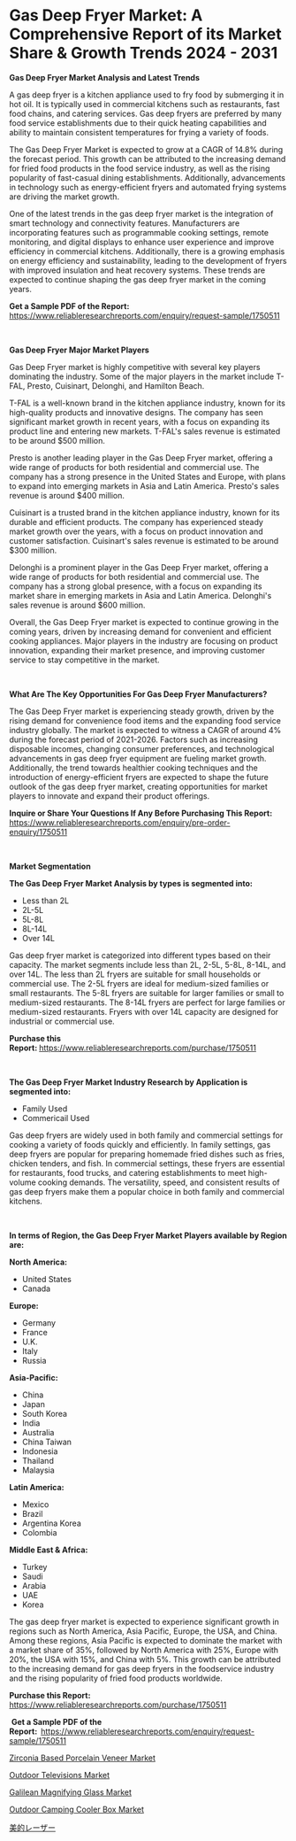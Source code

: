 <p><h1>Gas Deep Fryer Market: A Comprehensive Report of its Market Share & Growth Trends 2024 - 2031</h1></p><p><strong>Gas Deep Fryer Market Analysis and Latest Trends</strong></p>
<p><p>A gas deep fryer is a kitchen appliance used to fry food by submerging it in hot oil. It is typically used in commercial kitchens such as restaurants, fast food chains, and catering services. Gas deep fryers are preferred by many food service establishments due to their quick heating capabilities and ability to maintain consistent temperatures for frying a variety of foods.</p><p>The Gas Deep Fryer Market is expected to grow at a CAGR of 14.8% during the forecast period. This growth can be attributed to the increasing demand for fried food products in the food service industry, as well as the rising popularity of fast-casual dining establishments. Additionally, advancements in technology such as energy-efficient fryers and automated frying systems are driving the market growth.</p><p>One of the latest trends in the gas deep fryer market is the integration of smart technology and connectivity features. Manufacturers are incorporating features such as programmable cooking settings, remote monitoring, and digital displays to enhance user experience and improve efficiency in commercial kitchens. Additionally, there is a growing emphasis on energy efficiency and sustainability, leading to the development of fryers with improved insulation and heat recovery systems. These trends are expected to continue shaping the gas deep fryer market in the coming years.</p></p>
<p><strong>Get a Sample PDF of the Report:&nbsp;</strong> <a href="https://www.reliableresearchreports.com/enquiry/request-sample/1750511">https://www.reliableresearchreports.com/enquiry/request-sample/1750511</a></p>
<p>&nbsp;</p>
<p><strong>Gas Deep Fryer Major Market Players</strong></p>
<p><p>Gas Deep Fryer market is highly competitive with several key players dominating the industry. Some of the major players in the market include T-FAL, Presto, Cuisinart, Delonghi, and Hamilton Beach. </p><p>T-FAL is a well-known brand in the kitchen appliance industry, known for its high-quality products and innovative designs. The company has seen significant market growth in recent years, with a focus on expanding its product line and entering new markets. T-FAL's sales revenue is estimated to be around $500 million.</p><p>Presto is another leading player in the Gas Deep Fryer market, offering a wide range of products for both residential and commercial use. The company has a strong presence in the United States and Europe, with plans to expand into emerging markets in Asia and Latin America. Presto's sales revenue is around $400 million.</p><p>Cuisinart is a trusted brand in the kitchen appliance industry, known for its durable and efficient products. The company has experienced steady market growth over the years, with a focus on product innovation and customer satisfaction. Cuisinart's sales revenue is estimated to be around $300 million.</p><p>Delonghi is a prominent player in the Gas Deep Fryer market, offering a wide range of products for both residential and commercial use. The company has a strong global presence, with a focus on expanding its market share in emerging markets in Asia and Latin America. Delonghi's sales revenue is around $600 million.</p><p>Overall, the Gas Deep Fryer market is expected to continue growing in the coming years, driven by increasing demand for convenient and efficient cooking appliances. Major players in the industry are focusing on product innovation, expanding their market presence, and improving customer service to stay competitive in the market.</p></p>
<p>&nbsp;</p>
<p><strong>What Are The Key Opportunities For Gas Deep Fryer Manufacturers?</strong></p>
<p><p>The Gas Deep Fryer market is experiencing steady growth, driven by the rising demand for convenience food items and the expanding food service industry globally. The market is expected to witness a CAGR of around 4% during the forecast period of 2021-2026. Factors such as increasing disposable incomes, changing consumer preferences, and technological advancements in gas deep fryer equipment are fueling market growth. Additionally, the trend towards healthier cooking techniques and the introduction of energy-efficient fryers are expected to shape the future outlook of the gas deep fryer market, creating opportunities for market players to innovate and expand their product offerings.</p></p>
<p><strong>Inquire or Share Your Questions If Any Before Purchasing This Report:</strong> <a href="https://www.reliableresearchreports.com/enquiry/pre-order-enquiry/1750511">https://www.reliableresearchreports.com/enquiry/pre-order-enquiry/1750511</a></p>
<p>&nbsp;</p>
<p><strong>Market Segmentation</strong></p>
<p><strong>The Gas Deep Fryer Market Analysis by types is segmented into:</strong></p>
<p><ul><li>Less than 2L</li><li>2L-5L</li><li>5L-8L</li><li>8L-14L</li><li>Over 14L</li></ul></p>
<p><p>Gas deep fryer market is categorized into different types based on their capacity. The market segments include less than 2L, 2-5L, 5-8L, 8-14L, and over 14L. The less than 2L fryers are suitable for small households or commercial use. The 2-5L fryers are ideal for medium-sized families or small restaurants. The 5-8L fryers are suitable for larger families or small to medium-sized restaurants. The 8-14L fryers are perfect for large families or medium-sized restaurants. Fryers with over 14L capacity are designed for industrial or commercial use.</p></p>
<p><strong>Purchase this Report:&nbsp;</strong><a href="https://www.reliableresearchreports.com/purchase/1750511">https://www.reliableresearchreports.com/purchase/1750511</a></p>
<p>&nbsp;</p>
<p><strong>The Gas Deep Fryer Market Industry Research by Application is segmented into:</strong></p>
<p><ul><li>Family Used</li><li>Commericail Used</li></ul></p>
<p><p>Gas deep fryers are widely used in both family and commercial settings for cooking a variety of foods quickly and efficiently. In family settings, gas deep fryers are popular for preparing homemade fried dishes such as fries, chicken tenders, and fish. In commercial settings, these fryers are essential for restaurants, food trucks, and catering establishments to meet high-volume cooking demands. The versatility, speed, and consistent results of gas deep fryers make them a popular choice in both family and commercial kitchens.</p></p>
<p>&nbsp;</p>
<p><strong>In terms of Region, the Gas Deep Fryer Market Players available by Region are:</strong></p>
<p>
    <p> <strong> North America: </strong>
        <ul>
            <li>United States</li>
            <li>Canada</li>
        </ul>
        </p> 
    <p> <strong> Europe: </strong>
        <ul>
            <li>Germany</li>
            <li>France</li>
            <li>U.K.</li>
            <li>Italy</li>
            <li>Russia</li>
        </ul>
        </p> 
    <p> <strong> Asia-Pacific: </strong>
        <ul>
            <li>China</li>
            <li>Japan</li>
            <li>South Korea</li>
            <li>India</li>
            <li>Australia</li>
            <li>China Taiwan</li>
            <li>Indonesia</li>
            <li>Thailand</li>
            <li>Malaysia</li>
        </ul>
        </p> 
    <p> <strong> Latin America: </strong>
        <ul>
            <li>Mexico</li>
            <li>Brazil</li>
            <li>Argentina Korea</li>
            <li>Colombia</li>
        </ul>
        </p> 
    <p> <strong> Middle East & Africa: </strong>
        <ul>
            <li>Turkey</li>
            <li>Saudi</li>
            <li>Arabia</li>
            <li>UAE</li>
            <li>Korea</li>
        </ul>
    </p>
    </p>
<p><p>The gas deep fryer market is expected to experience significant growth in regions such as North America, Asia Pacific, Europe, the USA, and China. Among these regions, Asia Pacific is expected to dominate the market with a market share of 35%, followed by North America with 25%, Europe with 20%, the USA with 15%, and China with 5%. This growth can be attributed to the increasing demand for gas deep fryers in the foodservice industry and the rising popularity of fried food products worldwide.</p></p>
<p><strong>Purchase this Report: </strong><a href="https://www.reliableresearchreports.com/purchase/1750511">https://www.reliableresearchreports.com/purchase/1750511</a></p>
<p>&nbsp;<strong>Get a Sample PDF of the Report:&nbsp;&nbsp;</strong><a href="https://www.reliableresearchreports.com/enquiry/request-sample/1750511">https://www.reliableresearchreports.com/enquiry/request-sample/1750511</a></p>
<p><strong></strong></p>
<p><p><a href="https://issuu.com/reportprime-2/docs/zirconia-based-porcelain-veneer-market-size-2030.p">Zirconia Based Porcelain Veneer Market</a></p><p><a href="https://github.com/Airanohannonzb68e5pb53oc1/Market-Research-Report-List-1/blob/main/outdoor-televisions-market.md">Outdoor Televisions Market</a></p><p><a href="https://issuu.com/reportprime-2/docs/galilean-magnifying-glass-market-size-2030.pptx">Galilean Magnifying Glass Market</a></p><p><a href="https://github.com/fiixsa/Market-Research-Report-List-1/blob/main/outdoor-camping-cooler-box-market.md">Outdoor Camping Cooler Box Market</a></p><p><a href="https://github.com/bucuel854722/Market-Research-Report-List-1/blob/main/55193594367.md">美的レーザー</a></p></p>